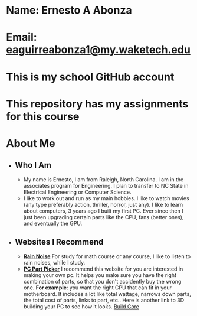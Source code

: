 # Name: Ernesto A Abonza
# Email: eaguirreabonza1@my.waketech.edu
# This is my school GitHub account
# This repository has my assignments for this course

# **About Me**    
* ## Who I Am
	* My name is Ernesto, I am from Raleigh, North Carolina. I am in the associates program for Engineering. I plan to transfer to NC State in Electrical Engineering or Computer Science.  
	* I like to work out and run as my main hobbies. I like to watch movies (any type preferably action, thriller, horror, just any). I like to learn about computers, 3 years ago I built my first PC. Ever since then I just been upgrading certain parts like the CPU, fans (better ones), and eventually the GPU.
* ## Websites I Recommend
	* **[Rain Noise]** For study for math course or any course, I like to listen to rain noises, while I study.
	* **[PC Part Picker]** I recommend this website for you are interested in making your own pc. It helps you make sure you have the right combination of parts, so that you don't accidently buy the wrong one. **For example**: you want the right CPU that can fit in your motherboard. It includes a lot like total wattage, narrows down parts, the total cost of parts, links to part, etc.. Here is another link to 3D building your PC to see how it looks. [Build Core]

[PC Part Picker]: (https://pcpartpicker.com/)
[Build Core]: (https://buildcores.com/)
[Rain Noise]: (https://rainymood.com/)